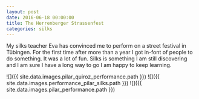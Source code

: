 ```yaml
---
layout: post
date: 2016-06-18 00:00:00
title: The Herrenberger Strassenfest
categories: silks
---
```


My silks teacher Eva has convinced me to perform on a street festival in
Tübingen. For the first time after more than a year I got in-font of people to
do something. It was a lot of fun. Silks is something I am still discovering and
I am sure I have a long way to go I am happy to keep learning.


![]({{ site.data.images.pilar_quiroz_performance.path }})
![]({{ site.data.images.performance_pilar_silks.path }})
![]({{ site.data.images.pilar_performance.path }})
